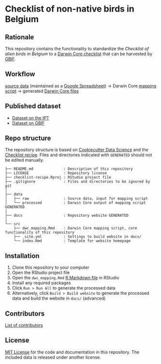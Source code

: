 # Checklist of non-native birds in Belgium

## Rationale

This repository contains the functionality to standardize the _Checklist of alien birds in Belgium_ to a [Darwin Core checklist](https://www.gbif.org/dataset-classes) that can be harvested by [GBIF](http://www.gbif.org).

## Workflow

[source data](data/raw) (maintained as a [Google Spreadsheet](https://docs.google.com/spreadsheets/d/1ugsmAq_tlUjFmZef2zyw-mT0Tq1jSdPlNO4KTfJyXVo/edit?usp=sharing)) → Darwin Core [mapping script](https://trias-project.github.io/alien-birds-checklist/dwc_mapping.html) → generated [Darwin Core files](data/processed)

## Published dataset

* [Dataset on the IPT](https://ipt.inbo.be/resource.do?r=alien-birds-checklist)
* [Dataset on GBIF](https://doi.org/10.15468/wr3gis)

## Repo structure

The repository structure is based on [Cookiecutter Data Science](http://drivendata.github.io/cookiecutter-data-science/) and the [Checklist recipe](https://github.com/trias-project/checklist-recipe). Files and directories indicated with `GENERATED` should not be edited manually.

```
├── README.md              : Description of this repository
├── LICENSE                : Repository license
├── checklist-recipe.Rproj : RStudio project file
├── .gitignore             : Files and directories to be ignored by git
│
├── data
│   ├── raw                : Source data, input for mapping script
│   └── processed          : Darwin Core output of mapping script GENERATED
│
├── docs                   : Repository website GENERATED
│
└── src
    ├── dwc_mapping.Rmd    : Darwin Core mapping script, core functionality of this repository
    ├── _site.yml          : Settings to build website in docs/
    └── index.Rmd          : Template for website homepage
```

## Installation

1. Clone this repository to your computer
2. Open the RStudio project file
3. Open the `dwc_mapping.Rmd` [R Markdown file](https://rmarkdown.rstudio.com/) in RStudio
4. Install any required packages
5. Click `Run > Run All` to generate the processed data
6. Alternatively, click `Build > Build website` to generate the processed data and build the website in `docs/` (advanced)

## Contributors

[List of contributors](https://github.com/trias-project/alien-birds-checklist/contributors)

## License

[MIT License](https://github.com/trias-project/alien-birds-checklist/blob/master/LICENSE) for the code and documentation in this repository. The included data is released under another license.
